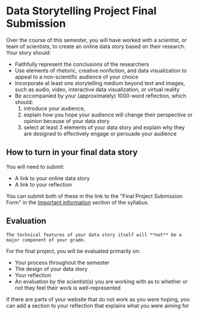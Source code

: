 # Data Storytelling Project Final Submission

Over the course of this semester, you will have worked with a scientist, or team of scientists, to create an online data story based on their research. Your story should:
  * Faithfully represent the conclusions of the researchers
  * Use elements of rhetoric, creative nonfiction, and data visualization to appeal to a non-scientific audience of your choice
  * Incorporate at least one storytelling medium beyond text and images, such as audio, video, interactive data visualization, or virtual reality
  * Be accompanied by your (approximately) 1000-word reflection, which should:
    1. introduce your audience,
    2. explain how you hope your audience will change their perspective or opinion because of your data story
    3. select at least 3 elements of your data story and explain why they are designed to effectively engage or persuade your audience

## How to turn in your final data story

You will need to submit:
  * A link to your online data story
  * A link to your reflection

You can submit both of these in the link to the "Final Project Submission Form" in the [Important information]() section of the syllabus. 

## Evaluation

```warning
The technical features of your data story itself will **not** be a major component of your grade.
```

For the final project, you will be evaluated primarily on:

  * Your process throughout the semester
  * The design of your data story
  * Your reflection
  * An evaluation by the scientist(s) you are working with as to whether or not they feel their work is well-represented

If there are parts of your website that do not work as you were hoping, you can add a section to your reflection that explains what you were aiming for
